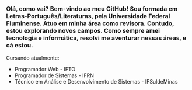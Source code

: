 ### Olá, como vai? Bem-vindo ao meu GitHub! Sou formada em Letras-Português/Literaturas, pela Universidade Federal Fluminense. Atuo em minha área como revisora. Contudo, estou explorando novos campos. Como sempre amei tecnologia e informática, resolvi me aventurar nessas áreas, e cá estou. 

Cursando atualmente:

- Programador Web - IFTO
- Programador de Sistemas - IFRN
- Técnico em Análise e Desenvolvimento de Sistemas - IFSuldeMinas

<!--
**susanasilva95/susanasilva95** is a ✨ _special_ ✨ repository because its `README.md` (this file) appears on your GitHub profile.

Here are some ideas to get you started:

- 🔭 I’m currently working on ...
- 🌱 I’m currently learning ...
- 👯 I’m looking to collaborate on ...
- 🤔 I’m looking for help with ...
- 💬 Ask me about ...
- 📫 How to reach me: ...
- 😄 Pronouns: ...
- ⚡ Fun fact: ...
-->
